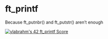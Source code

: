 # ft_printf
Because ft_putnbr() and ft_putstr() aren’t enough <br> 

[![ylabrahm's 42 ft_printf Score](https://badge42.vercel.app/api/v2/cl9oekxzi00450gmdu1hi2rb2/project/2847438)](https://github.com/JaeSeoKim/badge42)
